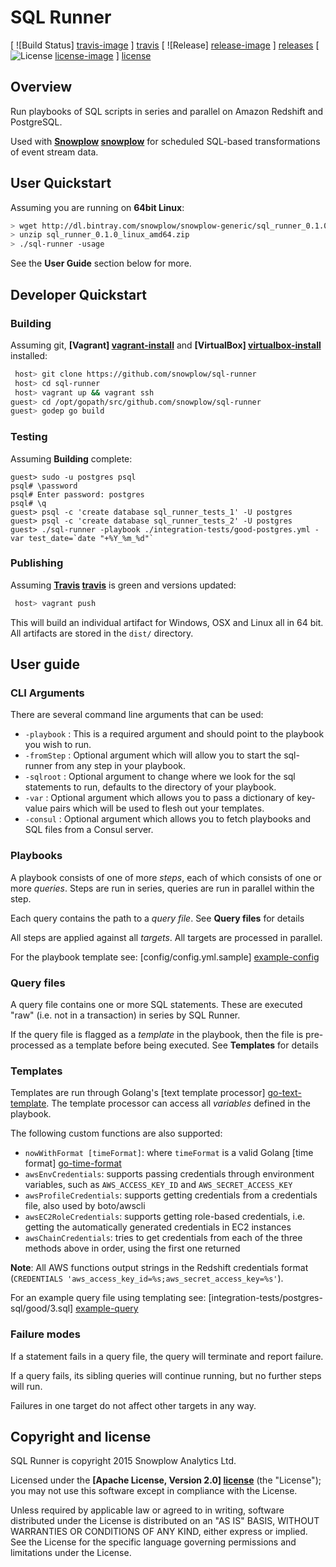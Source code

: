 # SQL Runner

[ ![Build Status] [travis-image] ] [travis] [ ![Release] [release-image] ] [releases] [ ![License] [license-image] ] [license]

## Overview

Run playbooks of SQL scripts in series and parallel on Amazon Redshift and PostgreSQL.

Used with **[Snowplow] [snowplow]** for scheduled SQL-based transformations of event stream data.

## User Quickstart

Assuming you are running on **64bit Linux**:

```bash
> wget http://dl.bintray.com/snowplow/snowplow-generic/sql_runner_0.1.0_linux_amd64.zip
> unzip sql_runner_0.1.0_linux_amd64.zip
> ./sql-runner -usage
```

See the **User Guide** section below for more.

## Developer Quickstart

### Building

Assuming git, **[Vagrant] [vagrant-install]** and **[VirtualBox] [virtualbox-install]** installed:

```bash
 host> git clone https://github.com/snowplow/sql-runner
 host> cd sql-runner
 host> vagrant up && vagrant ssh
guest> cd /opt/gopath/src/github.com/snowplow/sql-runner
guest> godep go build
```

### Testing

Assuming **Building** complete:

```
guest> sudo -u postgres psql
psql# \password
psql# Enter password: postgres
psql# \q
guest> psql -c 'create database sql_runner_tests_1' -U postgres
guest> psql -c 'create database sql_runner_tests_2' -U postgres
guest> ./sql-runner -playbook ./integration-tests/good-postgres.yml -var test_date=`date "+%Y_%m_%d"`
```

### Publishing

Assuming **[Travis] [travis]** is green and versions updated:

```bash
 host> vagrant push
```

This will build an individual artifact for Windows, OSX and Linux all in 64 bit.  All artifacts are stored in the `dist/` directory.

## User guide

### CLI Arguments

There are several command line arguments that can be used:

* `-playbook` : This is a required argument and should point to the playbook you wish to run.
* `-fromStep` : Optional argument which will allow you to start the sql-runner from any step in your playbook.
* `-sqlroot`  : Optional argument to change where we look for the sql statements to run, defaults to the directory of your playbook.
* `-var`      : Optional argument which allows you to pass a dictionary of key-value pairs which will be used to flesh out your templates.
* `-consul`   : Optional argument which allows you to fetch playbooks and SQL files from a Consul server.

### Playbooks

A playbook consists of one of more _steps_, each of which consists of one or more _queries_. Steps are run in series, queries are run in parallel within the step. 

Each query contains the path to a _query file_. See **Query files** for details

All steps are applied against all _targets_. All targets are processed in parallel.

For the playbook template see: [config/config.yml.sample] [example-config]

### Query files

A query file contains one or more SQL statements. These are executed "raw" (i.e. not in a transaction) in series by SQL Runner. 

If the query file is flagged as a _template_ in the playbook, then the file is pre-processed as a template before being executed. See **Templates** for details

### Templates

Templates are run through Golang's [text template processor] [go-text-template]. The template processor can access all _variables_ defined in the playbook.

The following custom functions are also supported:

* `nowWithFormat [timeFormat]`: where `timeFormat` is a valid Golang [time format] [go-time-format]
* `awsEnvCredentials`: supports passing credentials through environment variables, such as `AWS_ACCESS_KEY_ID` and `AWS_SECRET_ACCESS_KEY`
* `awsProfileCredentials`: supports getting credentials from a credentials file, also used by boto/awscli
* `awsEC2RoleCredentials`: supports getting role-based credentials, i.e. getting the automatically generated credentials in EC2 instances
* `awsChainCredentials`: tries to get credentials from each of the three methods above in order, using the first one returned

**Note**: All AWS functions output strings in the Redshift credentials format (`CREDENTIALS 'aws_access_key_id=%s;aws_secret_access_key=%s'`).

For an example query file using templating see: [integration-tests/postgres-sql/good/3.sql] [example-query]

### Failure modes

If a statement fails in a query file, the query will terminate and report failure.

If a query fails, its sibling queries will continue running, but no further steps will run.

Failures in one target do not affect other targets in any way.

## Copyright and license

SQL Runner is copyright 2015 Snowplow Analytics Ltd.

Licensed under the **[Apache License, Version 2.0] [license]** (the "License");
you may not use this software except in compliance with the License.

Unless required by applicable law or agreed to in writing, software
distributed under the License is distributed on an "AS IS" BASIS,
WITHOUT WARRANTIES OR CONDITIONS OF ANY KIND, either express or implied.
See the License for the specific language governing permissions and
limitations under the License.

[travis]: https://travis-ci.org/snowplow/sql-runner
[travis-image]: https://travis-ci.org/snowplow/sql-runner.png?branch=master

[release-image]: http://img.shields.io/badge/release-0.3.0-6ad7e5.svg?style=flat
[releases]: https://github.com/snowplow/sql-runner/releases

[license-image]: http://img.shields.io/badge/license-Apache--2-blue.svg?style=flat
[license]: http://www.apache.org/licenses/LICENSE-2.0

[vagrant-install]: http://docs.vagrantup.com/v2/installation/index.html
[virtualbox-install]: https://www.virtualbox.org/wiki/Downloads

[example-config]: https://raw.githubusercontent.com/snowplow/sql-runner/master/config/config.yml.sample
[example-query]: https://raw.githubusercontent.com/snowplow/sql-runner/master/integration-tests/postgres-sql/good/3.sql

[go-text-template]: http://golang.org/pkg/text/template/
[go-time-format]: http://golang.org/pkg/time/#Time.Format

[snowplow]: https://github.com/snowplow/snowplow

